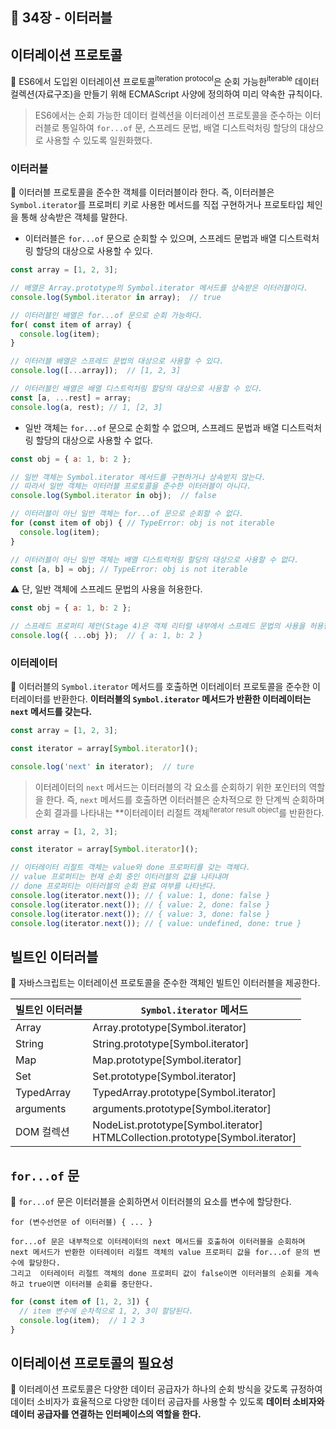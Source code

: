 ## 🔖 34장 - 이터러블

## 이터레이션 프로토콜

📌 ES6에서 도입왼 이터레이션 프로토콜<sup>iteration protocol</sup>은 순회 가능한<sup>iterable</sup> 데이터 컬렉션(자료구조)을
만들기 위해 ECMAScript 사양에 정의하여 미리 약속한 규칙이다.

> ES6에서는 순회 가능한 데이터 컬렉션을 이터레이션 프로토콜을 준수하는 이터러블로 통일하여 `for...of` 문, 스프레드 문법, 배열 디스트럭처링 할당의 대상으로
> 사용할 수 있도록 일원화했다.

### 이터러블

📌 이터러블 프로토콜을 준수한 객체를 이터러블이라 한다. 
즉, 이터러블은 `Symbol.iterator`를 프로퍼티 키로 사용한 메서드를 직접 구현하거나 프로토타입 체인을 통해 상속받은 객체를 말한다.

- 이터러블은 `for...of` 문으로 순회할 수 있으며, 스프레드 문법과 배열 디스트럭처링 할당의 대상으로 사용할 수 있다.

```javascript
const array = [1, 2, 3];

// 배열은 Array.prototype의 Symbol.iterator 메서드를 상속받은 이터러블이다.
console.log(Symbol.iterator in array);  // true

// 이터러블인 배열은 for...of 문으로 순회 가능하다.
for( const item of array) {
  console.log(item);
}

// 이터러블 배열은 스프레드 문법의 대상으로 사용할 수 있다.
console.log([...array]);  // [1, 2, 3]

// 이터러블인 배열은 배열 디스트럭처링 할당의 대상으로 사용할 수 있다.
const [a, ...rest] = array;
console.log(a, rest); // 1, [2, 3]
```

- 일반 객체는 `for...of` 문으로 순회할 수 없으며, 스프레드 문법과 배열 디스트럭처링 할당의 대상으로 사용할 수 없다.

```javascript
const obj = { a: 1, b: 2 };

// 일반 객체는 Symbol.iterator 메서드를 구현하거나 상속받지 않는다.
// 따라서 일반 객체는 이터러블 프로토콜을 준수한 이터러블이 아니다.
console.log(Symbol.iterator in obj);  // false

// 이터러블이 아닌 일반 객체는 for...of 문으로 순회할 수 없다.
for (const item of obj) { // TypeError: obj is not iterable
  console.log(item);
}

// 이터러블이 아닌 일반 객체는 배열 디스트럭처링 할당의 대상으로 사용할 수 없다.
const [a, b] = obj; // TypeError: obj is not iterable
```

⚠️ 단, 일반 객체에 스프레드 문법의 사용을 허용한다.

```javascript
const obj = { a: 1, b: 2 };

// 스프레드 프로퍼티 제안(Stage 4)은 객체 리터럴 내부에서 스프레드 문법의 사용을 허용한다.
console.log({ ...obj });  // { a: 1, b: 2 } 
```

### 이터레이터

📌 이터러블의 `Symbol.iterator` 메서드를 호출하면 이터레이터 프로토콜을 준수한 이터레이터를 반환한다.
**이터러블의 `Symbol.iterator` 메서드가 반환한 이터레이터는 `next` 메서드를 갖는다.**

```javascript
const array = [1, 2, 3];

const iterator = array[Symbol.iterator]();

console.log('next' in iterator);  // ture
```

> 이터레이터의 `next` 메서드는 이터러블의 각 요소를 순회하기 위한 포인터의 역할을 한다.
> 즉, `next` 메서드를 호출하면 이터러블은 순차적으로 한 단계씩 순회하며 순회 결과를 나타내는 
> **이터레이터 리절트 객체<sup>iterator result object</sup>를 반환한다.

```javascript
const array = [1, 2, 3];

const iterator = array[Symbol.iterator]();

// 이터레이터 리절트 객체는 value와 done 프로퍼티를 갖는 객체다.
// value 프로퍼티는 현재 순회 중인 이터러블의 값을 나타내며
// done 프로퍼티는 이터러블의 순회 완료 여부를 나타낸다.
console.log(iterator.next()); // { value: 1, done: false }
console.log(iterator.next()); // { value: 2, done: false }
console.log(iterator.next()); // { value: 3, done: false }
console.log(iterator.next()); // { value: undefined, done: true }
```

## 빌트인 이터러블

📌 자바스크립트는 이터레이션 프로토콜을 준수한 객체인 빌트인 이터러블을 제공한다.

| 빌트인 이터러블   | `Symbol.iterator` 메서드                                                              |
|------------|------------------------------------------------------------------------------------|
| Array      | Array.prototype[Symbol.iterator]                                                   |
| String     | String.prototype[Symbol.iterator]                                                  |
| Map        | Map.prototype[Symbol.iterator]                                                     |
| Set        | Set.prototype[Symbol.iterator]                                                     |
| TypedArray | TypedArray.prototype[Symbol.iterator]                                              |
| arguments  | arguments.prototype[Symbol.iterator]                                               |
| DOM 컬렉션    | NodeList.prototype[Symbol.iterator] <br> HTMLCollection.prototype[Symbol.iterator] |

## `for...of` 문

📌 `for...of` 문은 이터러블을 순회하면서 이터러블의 요소를 변수에 할당한다.

`for (변수선언문 of 이터러블) { ... }`

```
for...of 문은 내부적으로 이터레이터의 next 메서드를 호출하여 이터러블을 순회하며
next 메서드가 반환한 이터레이터 리절트 객체의 value 프로퍼티 값을 for...of 문의 변수에 할당한다.
그리고  이터레이터 리절트 객체의 done 프로퍼티 값이 false이면 이터러블의 순회를 계속하고 true이면 이터러블 순회를 중단한다.
```

```javascript
for (const item of [1, 2, 3]) {
  // item 변수에 순차적으로 1, 2, 3이 할당된다.
  console.log(item);  // 1 2 3
}
```

## 이터레이션 프로토콜의 필요성

📌 이터레이션 프로토콜은 다양한 데이터 공급자가 하나의 순회 방식을 갖도록 규정하여
데이터 소비자가 효율적으로 다양한 데이터 공급자를 사용할 수 있도록
**데이터 소비자와 데이터 공급자를 연결하는 인터페이스의 역할을 한다.**
